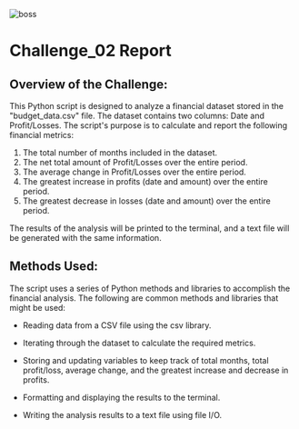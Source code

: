 ![boss](https://github.com/P4RASTOO/Challenge_02/assets/132952512/2d039bec-2d9a-430b-8e4f-efd0ae84e87b)

# Challenge_02 Report
## Overview of the Challenge:
This Python script is designed to analyze a financial dataset stored in the "budget_data.csv" file. The dataset contains two columns: Date and Profit/Losses. The script's purpose is to calculate and report the following financial metrics:

1) The total number of months included in the dataset.
2) The net total amount of Profit/Losses over the entire period.
3) The average change in Profit/Losses over the entire period.
4) The greatest increase in profits (date and amount) over the entire period.
5) The greatest decrease in losses (date and amount) over the entire period.

The results of the analysis will be printed to the terminal, and a text file will be generated with the same information.

## Methods Used:
The script uses a series of Python methods and libraries to accomplish the financial analysis. The following are common methods and libraries that might be used:

* Reading data from a CSV file using the csv library.

* Iterating through the dataset to calculate the required metrics.

* Storing and updating variables to keep track of total months, total profit/loss, average change, and the greatest increase and decrease in profits.

* Formatting and displaying the results to the terminal.

* Writing the analysis results to a text file using file I/O.
